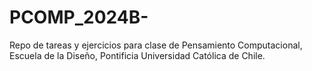 # PCOMP_2024B-
Repo de tareas y ejercicios para clase de Pensamiento Computacional, Escuela de la Diseño, Pontificia Universidad Católica de Chile. 
